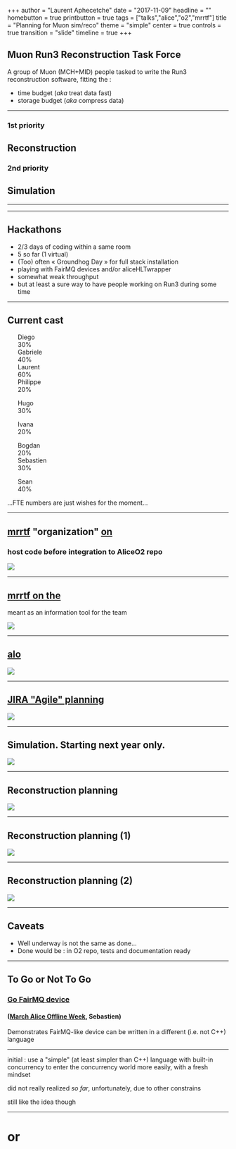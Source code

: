 +++
author = "Laurent Aphecetche"
date = "2017-11-09"
headline = ""
homebutton = true
printbutton = true
tags = ["talks","alice","o2","mrrtf"]
title = "Planning for Muon sim/reco"
theme = "simple"
center = true
controls = true
transition = "slide"
timeline = true
+++

## Muon Run3 Reconstruction Task Force

A group of Muon (MCH+MID) people tasked to write the Run3 reconstruction software, fitting the :

- time budget (_aka_ treat data fast)
- storage budget (_aka_ compress data)

---

### 1st priority

## Reconstruction

### 2nd priority

## Simulation

---

<div id="timeline"></div>
<!-- .slide: data-state="timeline" -->

---

## Hackathons

- 2/3 days of coding within a same room
- 5 so far (1 virtual)
- (Too) often « Groundhog Day » for full stack installation
- playing with FairMQ devices and/or aliceHLTwrapper
- somewhat weak throughput
- but at least a sure way to have people working on Run3 during some time <i class="fa fa-smile-o" aria-hidden="true"></i>

---

## <i class="fa fa-users" aria-hidden="true"></i> Current cast

<ul style="list-style:none">
<li> Diego <i class="devicons devicons-ionic" aria-hidden="true"></i> <div class="w3-dark-grey w3-xlarge"><div class="w3-container w3-blue" style="width:30%">30%</div></div></li>
<li> Gabriele <i class="fa fa-graduation-cap" aria-hidden="true"></i> <div class="w3-dark-grey w3-xlarge"><div class="w3-container w3-blue" style="width:40%">40%</div></div></li>
<li> Laurent <i class="devicons devicons-ionic" aria-hidden="true"></i> <div class="w3-dark-grey w3-xlarge"><div class="w3-container w3-blue" style="width:60%">60%</div></div></li>
<li> Philippe <i class="devicons devicons-ionic" aria-hidden="true"></i> <div class="w3-dark-grey w3-xlarge"><div class="w3-container w3-blue" style="width:20%">20%</div></div></li>
</ul>

<ul style="list-style:none">
<li> Hugo <i class="devicons devicons-ionic" aria-hidden="true"></i> <div class="w3-dark-grey w3-xlarge"><div class="w3-container w3-blue" style="width:30%">30%</div></div></li>
</ul>

<ul style="list-style:none">
<li>Ivana <i class="fa fa-cogs" aria-hidden="true"></i> <div class="w3-dark-grey w3-xlarge"><div class="w3-container w3-blue" style="width:20%">20%</div></div></li>
</ul>

<ul style="list-style:none">
<li> Bogdan <i class="fa fa-cogs" aria-hidden="true"></i> <div class="w3-dark-grey w3-xlarge"><div class="w3-container w3-blue" style="width:20%">20%</div></div> </li>
<li> Sebastien <i class="fa fa-cogs" aria-hidden="true"></i> <i class="devicons devicons-go" aria-hidden="true"></i> <div class="w3-dark-grey w3-xlarge"><div class="w3-container w3-blue" style="width:30%">30%</div></div></li>
</ul>

<ul style="list-style:none">
<li> Sean <i class="fa fa-graduation-cap" aria-hidden="true"></i> <i class="fa fa-cogs" aria-hidden="true"></i>  <div class="w3-dark-grey w3-xlarge"><div class="w3-container w3-blue" style="width:40%">40%</div></div></li>
</ul>

...FTE numbers are just wishes for the moment...

---

## [mrrtf](https://mrrtf.github.io) "organization" [on <i class="fa fa-github" aria-hidden="true"></i>](https://github.com/mrrtf)

### host code before integration to AliceO2 repo

![](/talk/2017-05-19-muon-week-giusti-run3-mrrtf/mrrtf-org.png)

---

## [mrrtf on the <i class="fa fa-globe" aria-hidden="true"></i>](https://mrrtf.github.io)

meant as an information tool for the team 

![](/talk/2017-11-09-alice-week-mrrtf-status/mrrtf-github-io.png)

---

## [alo](https://github.com/aphecetche/alo)

![](/talk/2017-11-09-alice-week-mrrtf-status/alo.png)

---

## [JIRA "Agile" planning <i class="fa fa-calendar" aria-hidden="true"></i>](https://alice.its.cern.ch/jira/secure/RapidBoard.jspa?rapidView=242&projectKey=MRRTF&view=planning.nodetail&epics=visible)

![](/talk/2017-05-19-muon-week-giusti-run3-mrrtf/mrrtf-jira.png)

---

## Simulation. Starting next year only.

![](/talk/2017-11-09-alice-week-mrrtf-status/muon-sim-planning.png)

---

## Reconstruction planning

![](/talk/2017-11-09-alice-week-mrrtf-status/muon-reco-planning.png)

---


## Reconstruction planning (1)

![](/talk/2017-11-09-alice-week-mrrtf-status/muon-reco-planning-1.png)

---

## Reconstruction planning (2)

![](/talk/2017-11-09-alice-week-mrrtf-status/muon-reco-planning-2.png)

---

## Caveats

- Well underway is not the same as done...
- Done would be : in O2 repo, tests and documentation ready

---

## To Go or Not To Go

### <i class="devicons devicons-go" aria-hidden="true"></i>[Go FairMQ device](http://talks.godoc.org/github.com/sbinet/talks/2017/20170331-alice-fer/talk.slide#1) 

#### ([March Alice Offline Week](https://indico.cern.ch/event/624025/), Sebastien)

Demonstrates FairMQ-like device can be written in a different (i.e. not C++) language


---


initial <i class="fa fa-lightbulb-o" aria-hidden="true"></i> : use a "simple" (at least simpler than C++) language with built-in concurrency to enter the
concurrency world more easily, with a fresh mindset


did not really realized _so far_, unfortunately, due to other constrains


still like the idea though

---

# <i class="fa fa-question" aria-hidden="true"></i> or <i class="fa fa-commenting" aria-hidden="true"></i> 

<!-- ### [Your Question Here] -->

